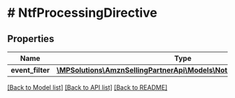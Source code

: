 # # NtfProcessingDirective

## Properties

Name | Type | Description | Notes
------------ | ------------- | ------------- | -------------
**event_filter** | [**\MPSolutions\AmznSellingPartnerApi\Models\Notifications\NtfEventFilter**](NtfEventFilter.md) |  | [optional]

[[Back to Model list]](../../README.md#models) [[Back to API list]](../../README.md#endpoints) [[Back to README]](../../README.md)
